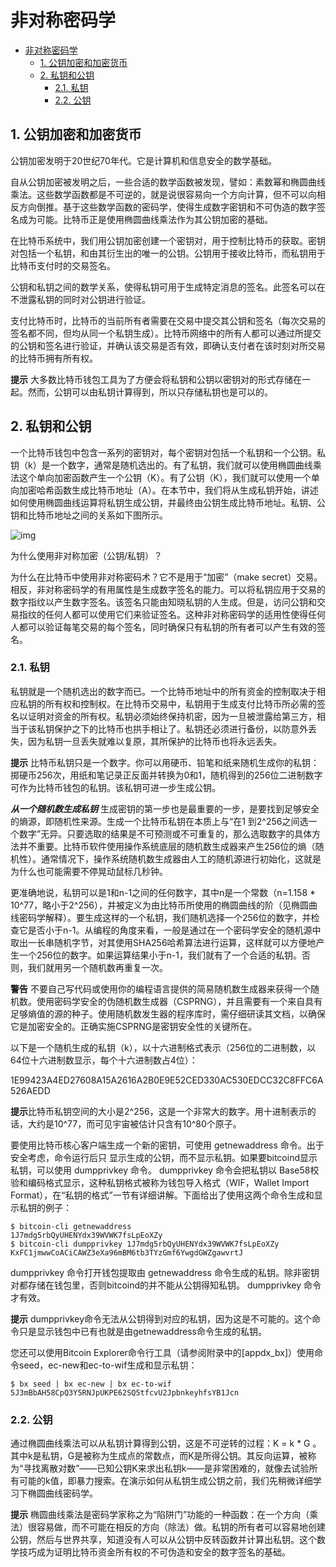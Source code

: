 # 非对称密码学

<!-- TOC -->

- [非对称密码学](#%E9%9D%9E%E5%AF%B9%E7%A7%B0%E5%AF%86%E7%A0%81%E5%AD%A6)
    - [1. 公钥加密和加密货币](#1-%E5%85%AC%E9%92%A5%E5%8A%A0%E5%AF%86%E5%92%8C%E5%8A%A0%E5%AF%86%E8%B4%A7%E5%B8%81)
    - [2. 私钥和公钥](#2-%E7%A7%81%E9%92%A5%E5%92%8C%E5%85%AC%E9%92%A5)
        - [2.1. 私钥](#21-%E7%A7%81%E9%92%A5)
        - [2.2. 公钥](#22-%E5%85%AC%E9%92%A5)

<!-- /TOC -->

## 1. 公钥加密和加密货币

公钥加密发明于20世纪70年代。它是计算机和信息安全的数学基础。

自从公钥加密被发明之后，一些合适的数学函数被发现，譬如：素数幂和椭圆曲线乘法。这些数学函数都是不可逆的，就是说很容易向一个方向计算，但不可以向相反方向倒推。基于这些数学函数的密码学，使得生成数字密钥和不可伪造的数字签名成为可能。比特币正是使用椭圆曲线乘法作为其公钥加密的基础。

在比特币系统中，我们用公钥加密创建一个密钥对，用于控制比特币的获取。密钥对包括一个私钥，和由其衍生出的唯一的公钥。公钥用于接收比特币，而私钥用于比特币支付时的交易签名。

公钥和私钥之间的数学关系，使得私钥可用于生成特定消息的签名。此签名可以在不泄露私钥的同时对公钥进行验证。

支付比特币时，比特币的当前所有者需要在交易中提交其公钥和签名（每次交易的签名都不同，但均从同一个私钥生成）。比特币网络中的所有人都可以通过所提交的公钥和签名进行验证，并确认该交易是否有效，即确认支付者在该时刻对所交易的比特币拥有所有权。

**提示**  大多数比特币钱包工具为了方便会将私钥和公钥以密钥对的形式存储在一起。然而，公钥可以由私钥计算得到，所以只存储私钥也是可以的。

## 2. 私钥和公钥

一个比特币钱包中包含一系列的密钥对，每个密钥对包括一个私钥和一个公钥。私钥（k）是一个数字，通常是随机选出的。有了私钥，我们就可以使用椭圆曲线乘法这个单向加密函数产生一个公钥（K）。有了公钥（K），我们就可以使用一个单向加密哈希函数生成比特币地址（A）。在本节中，我们将从生成私钥开始，讲述如何使用椭圆曲线运算将私钥生成公钥，并最终由公钥生成比特币地址。私钥、公钥和比特币地址之间的关系如下图所示。

![img](https://github.com/zcc0721/MasterBlockchain/raw/master/img/asymmetric-cryptograph.png)

为什么使用非对称加密（公钥/私钥）？

为什么在比特币中使用非对称密码术？它不是用于“加密”（make secret）交易。相反，非对称密码学的有用属性是生成数字签名的能力。可以将私钥应用于交易的数字指纹以产生数字签名。该签名只能由知晓私钥的人生成。但是，访问公钥和交易指纹的任何人都可以使用它们来验证签名。这种非对称密码学的适用性使得任何人都可以验证每笔交易的每个签名，同时确保只有私钥的所有者可以产生有效的签名。

### 2.1. 私钥

私钥就是一个随机选出的数字而已。一个比特币地址中的所有资金的控制取决于相应私钥的所有权和控制权。在比特币交易中，私钥用于生成支付比特币所必需的签名以证明对资金的所有权。私钥必须始终保持机密，因为一旦被泄露给第三方，相当于该私钥保护之下的比特币也拱手相让了。私钥还必须进行备份，以防意外丢失，因为私钥一旦丢失就难以复原，其所保护的比特币也将永远丢失。

**提示** 比特币私钥只是一个数字。你可以用硬币、铅笔和纸来随机生成你的私钥：掷硬币256次，用纸和笔记录正反面并转换为0和1，随机得到的256位二进制数字可作为比特币钱包的私钥。该私钥可进一步生成公钥。

***从一个随机数生成私钥***
生成密钥的第一步也是最重要的一步，是要找到足够安全的熵源，即随机性来源。生成一个比特币私钥在本质上与“在1 到2^256之间选一个数字”无异。只要选取的结果是不可预测或不可重复的，那么选取数字的具体方法并不重要。比特币软件使用操作系统底层的随机数生成器来产生256位的熵（随机性）。通常情况下，操作系统随机数生成器由人工的随机源进行初始化，这就是为什么也可能需要不停晃动鼠标几秒钟。

更准确地说，私钥可以是1和n-1之间的任何数字，其中n是一个常数（n=1.158 * 10^77，略小于2^256），并被定义为由比特币所使用的椭圆曲线的阶（见椭圆曲线密码学解释）。要生成这样的一个私钥，我们随机选择一个256位的数字，并检查它是否小于n-1。从编程的角度来看，一般是通过在一个密码学安全的随机源中取出一长串随机字节，对其使用SHA256哈希算法进行运算，这样就可以方便地产生一个256位的数字。如果运算结果小于n-1，我们就有了一个合适的私钥。否则，我们就用另一个随机数再重复一次。

**警告**  不要自己写代码或使用你的编程语言提供的简易随机数生成器来获得一个随机数。使用密码学安全的伪随机数生成器（CSPRNG），并且需要有一个来自具有足够熵值的源的种子。使用随机数发生器的程序库时，需仔细研读其文档，以确保它是加密安全的。正确实施CSPRNG是密钥安全性的关键所在。

以下是一个随机生成的私钥（k），以十六进制格式表示（256位的二进制数，以64位十六进制数显示，每个十六进制数占4位）：

1E99423A4ED27608A15A2616A2B0E9E52CED330AC530EDCC32C8FFC6A526AEDD

**提示**比特币私钥空间的大小是2^256，这是一个非常大的数字。用十进制表示的话，大约是10^77，而可见宇宙被估计只含有10^80个原子。

要使用比特币核心客户端生成一个新的密钥，可使用 getnewaddress 命令。出于安全考虑，命令运行后只 显示生成的公钥，而不显示私钥。如果要bitcoind显示私钥，可以使用 dumpprivkey 命令。 dumpprivkey 命令会把私钥以 Base58校验和编码格式显示，这种私钥格式被称为钱包导入格式（WIF，Wallet Import Format），在“私钥的格式”一节有详细讲解。下面给出了使用这两个命令生成和显示私钥的例子：

```shell
$ bitcoin-cli getnewaddress
1J7mdg5rbQyUHENYdx39WVWK7fsLpEoXZy
$ bitcoin-cli dumpprivkey 1J7mdg5rbQyUHENYdx39WVWK7fsLpEoXZy
KxFC1jmwwCoACiCAWZ3eXa96mBM6tb3TYzGmf6YwgdGWZgawvrtJ
```

dumpprivkey 命令打开钱包提取由 getnewaddress 命令生成的私钥。除非密钥对都存储在钱包里，否则bitcoind的并不能从公钥得知私钥。 dumpprivkey 命令才有效。

**提示**  dumpprivkey命令无法从公钥得到对应的私钥，因为这是不可能的。这个命令只是显示钱包中已有也就是由getnewaddress命令生成的私钥。

您还可以使用Bitcoin Explorer命令行工具（请参阅附录中的[appdx_bx]）使用命令seed，ec-new和ec-to-wif生成和显示私钥：

```shell
$ bx seed | bx ec-new | bx ec-to-wif
5J3mBbAH58CpQ3Y5RNJpUKPE62SQ5tfcvU2JpbnkeyhfsYB1Jcn
```

### 2.2. 公钥

通过椭圆曲线乘法可以从私钥计算得到公钥，这是不可逆转的过程：K = k * G 。其中k是私钥，G是被称为生成点的常数点，而K是所得公钥。其反向运算，被称为“寻找离散对数”——已知公钥K来求出私钥k——是非常困难的，就像去试验所有可能的k值，即暴力搜索。在演示如何从私钥生成公钥之前，我们先稍微详细学习下椭圆曲线密码学。

**提示**  椭圆曲线乘法是密码学家称之为“陷阱门”功能的一种函数：在一个方向（乘法）很容易做，而不可能在相反的方向（除法）做。私钥的所有者可以容易地创建公钥，然后与世界共享，知道没有人可以从公钥中反转函数并计算出私钥。这个数学技巧成为证明比特币资金所有权的不可伪造和安全的数字签名的基础。